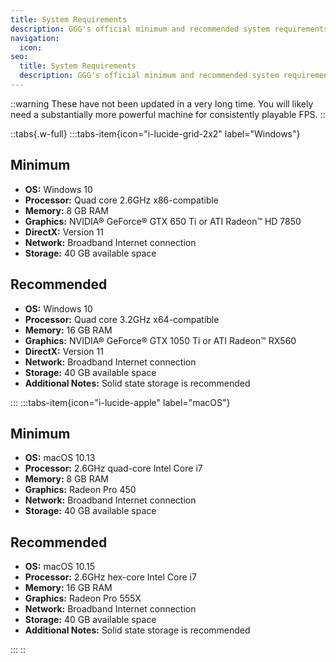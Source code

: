 ```yaml
---
title: System Requirements
description: GGG's official minimum and recommended system requirements for Path of Exile 1
navigation:
  icon:
seo:
  title: System Requirements
  description: GGG's official minimum and recommended system requirements for Path of Exile 1
---
```


::warning
These have not been updated in a very long time. You will likely need a substantially more powerful machine for consistently playable FPS.
::

::tabs{.w-full}
:::tabs-item{icon="i-lucide-grid-2x2" label="Windows"}

## Minimum

- **OS:** Windows 10
- **Processor:** Quad core 2.6GHz x86-compatible
- **Memory:** 8 GB RAM
- **Graphics:** NVIDIA® GeForce® GTX 650 Ti or ATI Radeon™ HD 7850
- **DirectX:** Version 11
- **Network:** Broadband Internet connection
- **Storage:** 40 GB available space
 
 
## Recommended

- **OS:** Windows 10
- **Processor:** Quad core 3.2GHz x64-compatible
- **Memory:** 16 GB RAM
- **Graphics:** NVIDIA® GeForce® GTX 1050 Ti or ATI Radeon™ RX560
- **DirectX:** Version 11
- **Network:** Broadband Internet connection
- **Storage:** 40 GB available space
- **Additional Notes:** Solid state storage is recommended

:::
:::tabs-item{icon="i-lucide-apple" label="macOS"}

## Minimum

- **OS:** macOS 10.13
- **Processor:** 2.6GHz quad-core Intel Core i7
- **Memory:** 8 GB RAM
- **Graphics:** Radeon Pro 450
- **Network:** Broadband Internet connection
- **Storage:** 40 GB available space
 
 
## Recommended

- **OS:** macOS 10.15
- **Processor:** 2.6GHz hex-core Intel Core i7
- **Memory:** 16 GB RAM
- **Graphics:** Radeon Pro 555X
- **Network:** Broadband Internet connection
- **Storage:** 40 GB available space
- **Additional Notes:** Solid state storage is recommended

:::
::